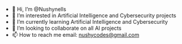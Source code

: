 - 👋 Hi, I’m @Nushynells
- 👀 I’m interested in Artificial Intelligence and Cybersecurity projects
- 🌱 I’m currently learning Artificial Intelligence and Cybersecurity
- 💞️ I’m looking to collaborate on all AI projects
- 📫 How to reach me email: nushycodes@gmail.com

<!---
Nushynells/Nushynells is a ✨ special ✨ repository because its `README.md` (this file) appears on your GitHub profile.
You can click the Preview link to take a look at your changes.
--->
